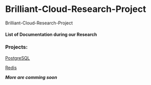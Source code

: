 
# Brilliant-Cloud-Research-Project
Brilliant-Cloud-Research-Project

#### List of Documentation during our Research
 
### Projects:
[PostgreSQL](https://github.com/MimAhmed/postgreSQL_BC)

[Redis](https://github.com/MimAhmed/Redis_BCRG)
	
***More are comming soon***
